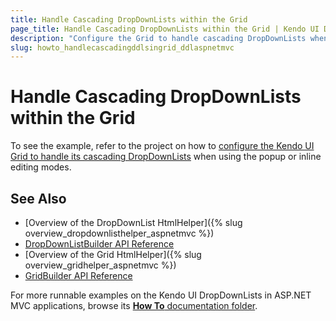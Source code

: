 ```yaml
---
title: Handle Cascading DropDownLists within the Grid
page_title: Handle Cascading DropDownLists within the Grid | Kendo UI DropDownList HtmlHelper
description: "Configure the Grid to handle cascading DropDownLists when using the Popup or Inline editing modes."
slug: howto_handlecascadingddlsingrid_ddlaspnetmvc
---
```


# Handle Cascading DropDownLists within the Grid

To see the example, refer to the project on how to [configure the Kendo UI Grid to handle its cascading DropDownLists](https://github.com/telerik/ui-for-aspnet-mvc-examples/tree/master/grid/grid-editing-cascading-dropdownlist) when using the popup or inline editing modes.

## See Also

* [Overview of the DropDownList HtmlHelper]({% slug overview_dropdownlisthelper_aspnetmvc %})
* [DropDownListBuilder API Reference](../../../kendo-ui/api/Kendo.Mvc.UI.Fluent/DropDownListBuilder)
* [Overview of the Grid HtmlHelper]({% slug overview_gridhelper_aspnetmvc %})
* [GridBuilder API Reference](../../../kendo-ui/api/Kendo.Mvc.UI.Fluent/AutoCompleteBuilder)

For more runnable examples on the Kendo UI DropDownLists in ASP.NET MVC applications, browse its [**How To** documentation folder](/helpers/dropdownlist/how-to/).
